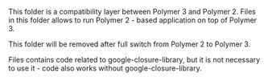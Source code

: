 This folder is a compatibility layer between Polymer 3 and Polymer 2.
Files in this folder allows to run Polymer 2 - based application on top of Polymer 3.

This folder will be removed after full switch from Polymer 2 to Polymer 3.

Files contains code related to google-closure-library, but it is not necessary to use it - code
also works without google-closure-library.

